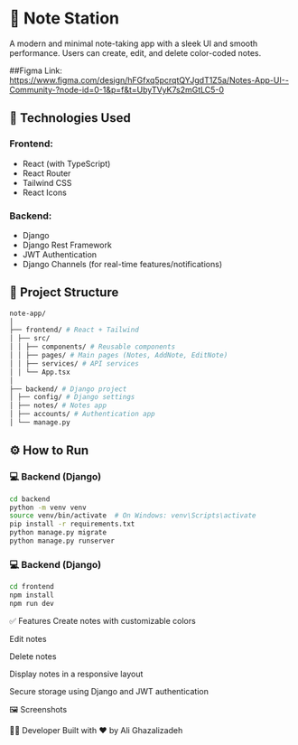 # 📝 Note Station

A modern and minimal note-taking app with a sleek UI and smooth performance. Users can create, edit, and delete color-coded notes.

##Figma Link:
https://www.figma.com/design/hFGfxq5pcrqtQYJgdT1Z5a/Notes-App-UI--Community-?node-id=0-1&p=f&t=UbyTVyK7s2mGtLC5-0

## 🚀 Technologies Used

### Frontend:
- React (with TypeScript)
- React Router
- Tailwind CSS
- React Icons

### Backend:
- Django
- Django Rest Framework
- JWT Authentication
- Django Channels (for real-time features/notifications)

## 📁 Project Structure

```bash
note-app/
│
├── frontend/ # React + Tailwind
│ ├── src/
│ │ ├── components/ # Reusable components
│ │ ├── pages/ # Main pages (Notes, AddNote, EditNote)
│ │ ├── services/ # API services
│ │ └── App.tsx
│
├── backend/ # Django project
│ ├── config/ # Django settings
│ ├── notes/ # Notes app
│ ├── accounts/ # Authentication app
│ └── manage.py
```

## ⚙️ How to Run

### 💻 Backend (Django)

```bash
cd backend
python -m venv venv
source venv/bin/activate  # On Windows: venv\Scripts\activate
pip install -r requirements.txt
python manage.py migrate
python manage.py runserver
```
### 💻 Backend (Django)
```bash
cd frontend
npm install
npm run dev
```

✅ Features
Create notes with customizable colors

Edit notes

Delete notes

Display notes in a responsive layout

Secure storage using Django and JWT authentication


🖼️ Screenshots





🧑‍💻 Developer
Built with ❤️ by Ali Ghazalizadeh
